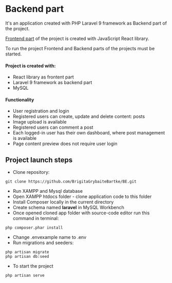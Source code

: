 # Backend part

It's an application created with PHP Laravel 9 framework as Backend part of the project. 

[Frontend part](https://github.com/BrigitaGrybaiteBartke/FE.git) of the project is created with JavaScript React library. 

To run the project Frontend and Backend parts of the projects must be started.

#### Project is created with:
* React library as frontent part
* Laravel 9 framework as backend part
* MySQL

#### Functionality
* User registration and login
* Registered users can create, update and delete content: posts
* Image upload is available
* Registered users can comment a post
* Each logged-in user has their own dashboard, where post management is available
* Page content preview does not require user login

## Project launch steps
* Clone repository:
```
git clone https://github.com/BrigitaGrybaiteBartke/BE.git
```
* Run XAMPP and Mysql database
* Open XAMPP htdocs folder - clone application code to this folder
* Install Composer locally in the current directory
* Create schema named **laravel** in MySQL Workbench
* Once opened cloned app folder with source-code editor run this command in terminal: 
```
php composer.phar install
```
* Change .envexample name to .env
* Run migrations and seeders:
```
php artisan migrate
php artisan db:seed
```
* To start the project
```
php artisan serve
```
